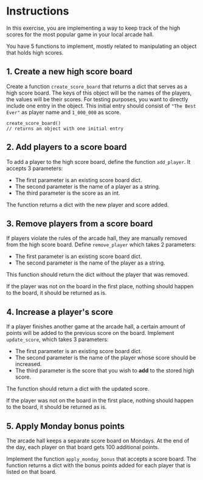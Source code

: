 # Instructions

In this exercise, you are implementing a way to keep track of the high scores for the most popular game in your local arcade hall.

You have 5 functions to implement, mostly related to manipulating an object that holds high scores.

## 1. Create a new high score board

Create a function `create_score_board` that returns a dict that serves as a high score board.
The keys of this object will be the names of the players, the values will be their scores.
For testing purposes, you want to directly include one entry in the object.
This initial entry should consist of `"The Best Ever"` as player name and `1_000_000` as score.

```gleam
create_score_board()
// returns an object with one initial entry
```

## 2. Add players to a score board

To add a player to the high score board, define the function `add_player`.
It accepts 3 parameters:

- The first parameter is an existing score board dict.
- The second parameter is the name of a player as a string.
- The third parameter is the score as an int.

The function returns a dict with the new player and score added.

## 3. Remove players from a score board

If players violate the rules of the arcade hall, they are manually removed from the high score board.
Define `remove_player` which takes 2 parameters:

- The first parameter is an existing score board dict.
- The second parameter is the name of the player as a string.

This function should return the dict without the player that was removed.

If the player was not on the board in the first place, nothing should happen to the board, it should be returned as is.

## 4. Increase a player's score

If a player finishes another game at the arcade hall, a certain amount of points will be added to the previous score on the board.
Implement `update_score`, which takes 3 parameters:

- The first parameter is an existing score board dict.
- The second parameter is the name of the player whose score should be increased.
- The third parameter is the score that you wish to **add** to the stored high score.

The function should return a dict with the updated score.

If the player was not on the board in the first place, nothing should happen to the board, it should be returned as is.

## 5. Apply Monday bonus points

The arcade hall keeps a separate score board on Mondays.
At the end of the day, each player on that board gets 100 additional points.

Implement the function `apply_monday_bonus` that accepts a score board.
The function returns a dict with the bonus points added for each player that is listed on that board.
